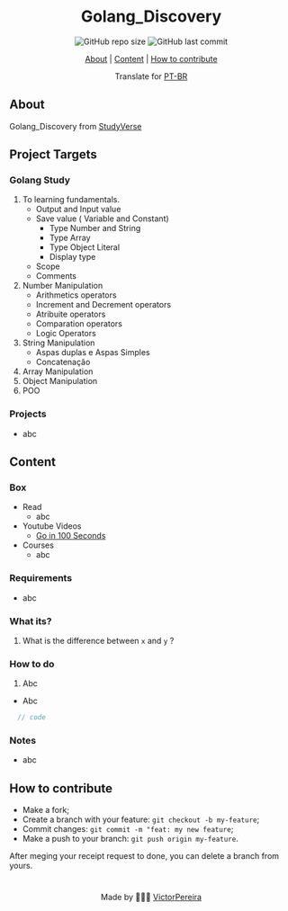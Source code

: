 <h1 align = "center">Golang_Discovery</h1>

<div align="center">  
   <img alt="GitHub repo size" src="https://img.shields.io/github/repo-size/victorpereiira/Golang_Discovery">
   <img alt="GitHub last commit" src="https://img.shields.io/github/last-commit/victorpereiira/Golang_Discovery">
</div>


<p align = "center">
    <a href="#about">About</a>   |
    <a href="#content">Content</a>   |
    <a href="#how-to-contribute">How to contribute</a>   
</p>

<!-- <p align = "center"><img height = '400' src = "https://user-images.githubusercontent.com/64560823/127571876-967811e4-8686-45b2-8140-f35f76dbc58e.gif")
><p>   -->

<div align="center">
    Translate for 
    <a href="./github/readme_pt-br.md">PT-BR</a> 
</div>


## About
Golang_Discovery from [StudyVerse](https://github.com/VictorPereiira/StudyVerse)


## Project Targets

### Golang Study

1. To learning fundamentals.
   - Output and Input value
   - Save value ( Variable and Constant)
     - Type Number and String
     - Type Array
     - Type Object Literal
     - Display type
   - Scope
   - Comments
2. Number Manipulation
   - Arithmetics operators
   - Increment and Decrement operators
   - Atribuite operators
   - Comparation operators
   - Logic Operators
3. String Manipulation
   - Aspas duplas e Aspas Simples
   - Concatenação
4. Array Manipulation
5. Object Manipulation
6. POO


### Projects

- abc

## Content

### Box

- Read
   - abc
- Youtube Videos
   - [Go in 100 Seconds](https://www.youtube.com/watch?v=446E-r0rXHI)
- Courses
   - abc
### Requirements
- abc
  
### What its?

1. What is the difference between `x` and `y` ?
    
### How to do

1. Abc

- Abc
```go
  // code
```


### Notes

- abc


## How to contribute
- Make a fork;
- Create a branch with your feature: `git checkout -b my-feature`;
- Commit changes: `git commit -m "feat: my new feature`;
- Make a push to your branch: `git push origin my-feature`.
  
<p>After meging your receipt request to done, you can delete a branch from yours.</p>

#
<p align = "center">
    Made by 👨🏾‍💻 
    <a href="https://github.com/VictorPereiira">VictorPereira</a>
</p>
